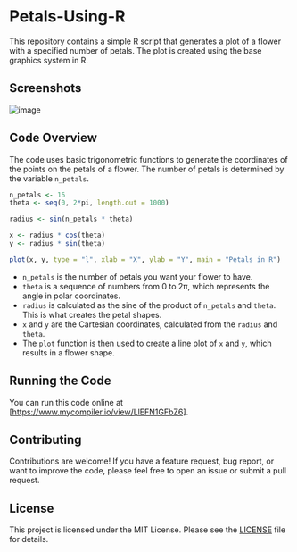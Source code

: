 # Petals-Using-R

This repository contains a simple R script that generates a plot of a flower with a specified number of petals. The plot is created using the base graphics system in R.

## Screenshots

![image](https://i.imgur.com/zUn5eRh.png)

## Code Overview

The code uses basic trigonometric functions to generate the coordinates of the points on the petals of a flower. The number of petals is determined by the variable `n_petals`.

```R
n_petals <- 16
theta <- seq(0, 2*pi, length.out = 1000)

radius <- sin(n_petals * theta)

x <- radius * cos(theta)
y <- radius * sin(theta)

plot(x, y, type = "l", xlab = "X", ylab = "Y", main = "Petals in R")
```

- `n_petals` is the number of petals you want your flower to have.
- `theta` is a sequence of numbers from 0 to 2π, which represents the angle in polar coordinates.
- `radius` is calculated as the sine of the product of `n_petals` and `theta`. This is what creates the petal shapes.
- `x` and `y` are the Cartesian coordinates, calculated from the `radius` and `theta`.
- The `plot` function is then used to create a line plot of `x` and `y`, which results in a flower shape.

## Running the Code

You can run this code online at [https://www.mycompiler.io/view/LlEFN1GFbZ6].

## Contributing

Contributions are welcome! If you have a feature request, bug report, or want to improve the code, please feel free to open an issue or submit a pull request.

## License

This project is licensed under the MIT License.
Please see the [LICENSE](LICENSE) file for details.
